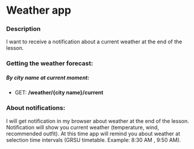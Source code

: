 # Weather app
### Description
I want to receive a notification about a current weather at the end of the lesson.
### Getting the weather forecast:
##### By city name at current moment:

- GET: **/weather/{city name}/current**

### About notifications:
I will get notification in my browser about weather at the end of the lesson.
Notification will show you current weather (temperature, wind, recommended outfit).
At this time app will remind you about weather at selection time intervals (GRSU timetable. Example: 8:30 AM , 9:50 AM).
